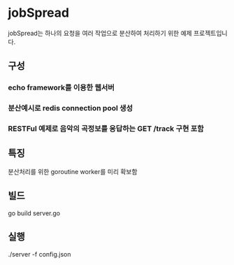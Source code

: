 # jobSpread
jobSpread는 하나의 요청을 여러 작업으로 분산하여 처리하기 위한 예제 프로젝트입니다.


## 구성
### echo framework를 이용한 웹서버
### 분산예시로 redis connection pool 생성
### RESTFul 예제로 음악의 곡정보를 응답하는 GET /track 구현 포함


## 특징
분산처리를 위한 goroutine worker를 미리 확보함

## 빌드
go build server.go


## 실행
./server -f config.json

